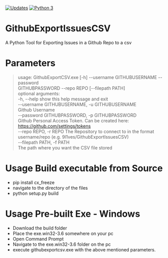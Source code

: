 <a href="https://pyup.io/repos/github/9l1ves/GithubExportIssuesCSV/"><img src="https://pyup.io/repos/github/9l1ves/GithubExportIssuesCSV/shield.svg" alt="Updates" /></a>
<a href="https://pyup.io/repos/github/9l1ves/GithubExportIssuesCSV/"><img src="https://pyup.io/repos/github/9l1ves/GithubExportIssuesCSV/shield.svg" alt="Python 3" /></a>
# GithubExportIssuesCSV
A Python Tool for Exporting Issues in a Github Repo to a csv

# Parameters
> usage: GithubExportCSV.exe [-h] --username GITHUBUSERNAME --password <br />
                          GITHUBPASSWORD --repo REPO [--filepath PATH] <br />
optional arguments: <br />
-h, --help            show this help message and exit <br />
--username GITHUBUSERNAME, -u GITHUBUSERNAME <br />
                      Github Username <br />
--password GITHUBPASSWORD, -p GITHUBPASSWORD <br />
                      Github Personal Access Token. Can be created here: <br />
                      https://github.com/settings/tokens <br />
--repo REPO, -r REPO  The Repository to connect to in the format <br />
                    username/repo (e.g. 9l1ves/GithubExportIssuesCSV) <br />
--filepath PATH, -f PATH <br />
                     The path where you want the CSV file stored <br />
                       
# Usage Build executable from Source
- pip install cx_freeze
- navigate to the directory of the files
- python setup.py build

# Usage Pre-built Exe - Windows
- Download the build folder
- Place the exe.win32-3.6 somewhere on your pc
- Open Command Prompt
- Navigate to the exe.win32-3.6 folder on the pc
- execute githubexportcsv.exe with the above mentioned parameters.
